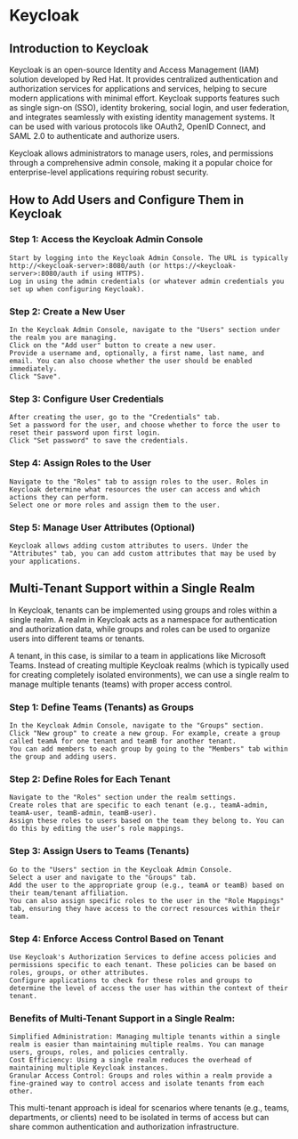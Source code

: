 # Keycloak

## Introduction to Keycloak

Keycloak is an open-source Identity and Access Management (IAM) solution developed by Red Hat. It provides centralized authentication and authorization services for applications and services, helping to secure modern applications with minimal effort. Keycloak supports features such as single sign-on (SSO), identity brokering, social login, and user federation, and integrates seamlessly with existing identity management systems. It can be used with various protocols like OAuth2, OpenID Connect, and SAML 2.0 to authenticate and authorize users.

Keycloak allows administrators to manage users, roles, and permissions through a comprehensive admin console, making it a popular choice for enterprise-level applications requiring robust security.

## How to Add Users and Configure Them in Keycloak

### Step 1: Access the Keycloak Admin Console

    Start by logging into the Keycloak Admin Console. The URL is typically http://<keycloak-server>:8080/auth (or https://<keycloak-server>:8080/auth if using HTTPS).
    Log in using the admin credentials (or whatever admin credentials you set up when configuring Keycloak).

### Step 2: Create a New User

    In the Keycloak Admin Console, navigate to the "Users" section under the realm you are managing.
    Click on the "Add user" button to create a new user.
    Provide a username and, optionally, a first name, last name, and email. You can also choose whether the user should be enabled immediately.
    Click "Save".

### Step 3: Configure User Credentials

    After creating the user, go to the "Credentials" tab.
    Set a password for the user, and choose whether to force the user to reset their password upon first login.
    Click "Set password" to save the credentials.

### Step 4: Assign Roles to the User

    Navigate to the "Roles" tab to assign roles to the user. Roles in Keycloak determine what resources the user can access and which actions they can perform.
    Select one or more roles and assign them to the user.

### Step 5: Manage User Attributes (Optional)

    Keycloak allows adding custom attributes to users. Under the "Attributes" tab, you can add custom attributes that may be used by your applications.

## Multi-Tenant Support within a Single Realm

In Keycloak, tenants can be implemented using groups and roles within a single realm. A realm in Keycloak acts as a namespace for authentication and authorization data, while groups and roles can be used to organize users into different teams or tenants.

A tenant, in this case, is similar to a team in applications like Microsoft Teams. Instead of creating multiple Keycloak realms (which is typically used for creating completely isolated environments), we can use a single realm to manage multiple tenants (teams) with proper access control.

### Step 1: Define Teams (Tenants) as Groups

    In the Keycloak Admin Console, navigate to the "Groups" section.
    Click "New group" to create a new group. For example, create a group called teamA for one tenant and teamB for another tenant.
    You can add members to each group by going to the "Members" tab within the group and adding users.

### Step 2: Define Roles for Each Tenant

    Navigate to the "Roles" section under the realm settings.
    Create roles that are specific to each tenant (e.g., teamA-admin, teamA-user, teamB-admin, teamB-user).
    Assign these roles to users based on the team they belong to. You can do this by editing the user’s role mappings.

### Step 3: Assign Users to Teams (Tenants)

    Go to the "Users" section in the Keycloak Admin Console.
    Select a user and navigate to the "Groups" tab.
    Add the user to the appropriate group (e.g., teamA or teamB) based on their team/tenant affiliation.
    You can also assign specific roles to the user in the "Role Mappings" tab, ensuring they have access to the correct resources within their team.

### Step 4: Enforce Access Control Based on Tenant

    Use Keycloak's Authorization Services to define access policies and permissions specific to each tenant. These policies can be based on roles, groups, or other attributes.
    Configure applications to check for these roles and groups to determine the level of access the user has within the context of their tenant.

### Benefits of Multi-Tenant Support in a Single Realm:

    Simplified Administration: Managing multiple tenants within a single realm is easier than maintaining multiple realms. You can manage users, groups, roles, and policies centrally.
    Cost Efficiency: Using a single realm reduces the overhead of maintaining multiple Keycloak instances.
    Granular Access Control: Groups and roles within a realm provide a fine-grained way to control access and isolate tenants from each other.

This multi-tenant approach is ideal for scenarios where tenants (e.g., teams, departments, or clients) need to be isolated in terms of access but can share common authentication and authorization infrastructure.